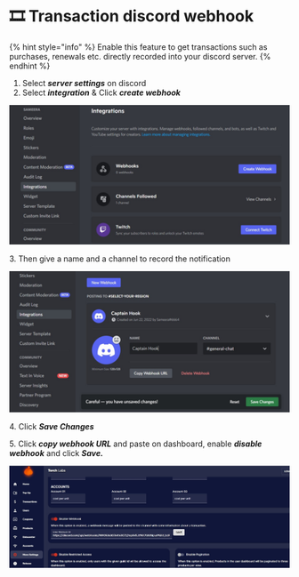 # 🎞 Transaction discord webhook

{% hint style="info" %}
Enable this feature to get transactions such as purchases, renewals etc. directly recorded into your discord server.
{% endhint %}

1. Select _**server settings**_ on discord
2. Select _**integration**_ & Click _**create webhook**_

![](<../.gitbook/assets/5 (3).jpg>)

3\. Then give a name and a channel to record the notification

![](<../.gitbook/assets/6 (1).jpg>)

4\. Click _**Save Changes**_

5\. Click _**copy webhook URL**_ and paste on dashboard, enable _**disable webhook**_ and click _**Save.**_

![](<../.gitbook/assets/7 (1).jpg>)
